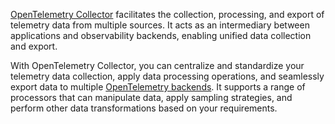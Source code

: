 [OpenTelemetry Collector](https://uptrace.dev/opentelemetry/collector.html) facilitates the collection, processing, and export of telemetry data from multiple sources. It acts as an intermediary between applications and observability backends, enabling unified data collection and export.

With OpenTelemetry Collector, you can centralize and standardize your telemetry data collection, apply data processing operations, and seamlessly export data to multiple [OpenTelemetry backends](https://uptrace.dev/blog/opentelemetry-backend.html). It supports a range of processors that can manipulate data, apply sampling strategies, and perform other data transformations based on your requirements.
